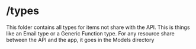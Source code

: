 # /types

This folder contains all types for items not share with the API.  This is things like an Email type or a Generic Function
type.  For any resource share between the API and the app, it goes in the Models directory